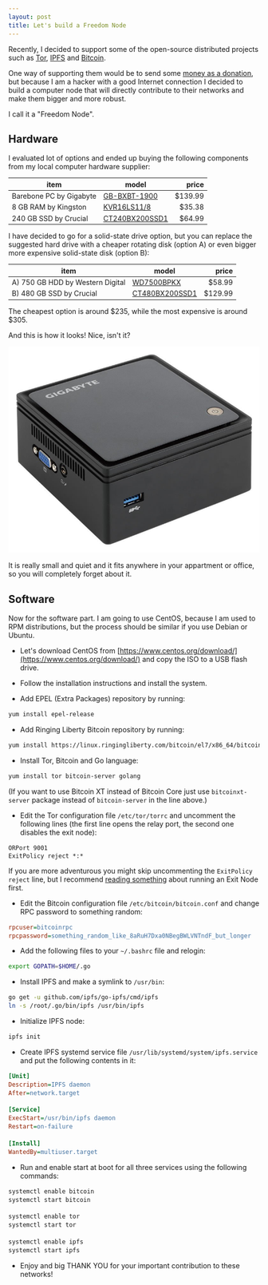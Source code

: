 ```yaml
---
layout: post
title: Let's build a Freedom Node
---
```


Recently, I decided to support some of the open-source distributed projects such as [Tor](https://www.torproject.org/), [IPFS](https://ipfs.io/) and [Bitcoin](https://bitcoin.org/).

One way of supporting them would be to send some [money as a donation](https://www.torproject.org/donate),
but because I am a hacker with a good Internet connection I decided to build a computer node that will directly contribute to their networks and make them bigger and more robust.

I call it a "Freedom Node".

## Hardware

I evaluated lot of options and ended up buying the following components from my local computer hardware supplier:

| item | model | price |
|------|------|------:|
| Barebone PC by Gigabyte | [GB-BXBT-1900](http://amzn.to/1TO7SyU) | $139.99 |
| 8 GB RAM by Kingston | [KVR16LS11/8](http://amzn.to/1mOhUWs) | $35.38 |
| 240 GB SSD by Crucial | [CT240BX200SSD1](http://amzn.to/1TQMXeG) | $64.99 |

I have decided to go for a solid-state drive option, but you can replace the suggested hard drive
with a cheaper rotating disk (option A) or even bigger more expensive solid-state disk (option B):

| item | model | price |
|------|------|------:|
| A) 750 GB HDD by Western Digital | [WD7500BPKX](http://amzn.to/1RHIOKH) | $58.99 |
| B) 480 GB SSD by Crucial | [CT480BX200SSD1](http://amzn.to/1TQN61w) | $129.99 |

The cheapest option is around $235, while the most expensive is around $305.

And this is how it looks! Nice, isn't it?

![bxbt](/assets/bxbt.jpg)

It is really small and quiet and it fits anywhere in your appartment or office, so you will completely forget about it.

## Software

Now for the software part. I am going to use CentOS, because I am used to RPM distributions, but the process should be similar if you use Debian or Ubuntu.

* Let's download CentOS from [https://www.centos.org/download/](https://www.centos.org/download/) and copy the ISO to a USB flash drive.

* Follow the installation instructions and install the system.

* Add EPEL (Extra Packages) repository by running:

~~~bash
yum install epel-release
~~~

* Add Ringing Liberty Bitcoin repository by running:

~~~bash
yum install https://linux.ringingliberty.com/bitcoin/el7/x86_64/bitcoin-release-2-1.noarch.rpm
~~~

* Install Tor, Bitcoin and Go language:

~~~bash
yum install tor bitcoin-server golang
~~~

(If you want to use Bitcoin XT instead of Bitcoin Core just use `bitcoinxt-server` package instead of `bitcoin-server` in the line above.)

* Edit the Tor configuration file `/etc/tor/torrc` and uncomment the following lines (the first line opens the relay port, the second one disables the exit node):

~~~
ORPort 9001
ExitPolicy reject *:*
~~~

If you are more adventurous you might skip uncommenting the `ExitPolicy reject` line, but I recommend [reading something](https://blog.torproject.org/blog/tips-running-exit-node-minimal-harassment) about running an Exit Node first.

* Edit the Bitcoin configuration file `/etc/bitcoin/bitcoin.conf` and change RPC password to something random:

~~~ini
rpcuser=bitcoinrpc
rpcpassword=something_random_like_8aRuH7Dxa0NBegBWLVNTndF_but_longer
~~~

* Add the following files to your `~/.bashrc` file and relogin:

~~~bash
export GOPATH=$HOME/.go
~~~

* Install IPFS and make a symlink to `/usr/bin`:

~~~bash
go get -u github.com/ipfs/go-ipfs/cmd/ipfs
ln -s /root/.go/bin/ipfs /usr/bin/ipfs
~~~

* Initialize IPFS node:

~~~bash
ipfs init
~~~

* Create IPFS systemd service file `/usr/lib/systemd/system/ipfs.service` and put the following contents in it:

~~~ini
[Unit]
Description=IPFS daemon
After=network.target

[Service]
ExecStart=/usr/bin/ipfs daemon
Restart=on-failure

[Install]
WantedBy=multiuser.target
~~~

* Run and enable start at boot for all three services using the following commands:

~~~bash
systemctl enable bitcoin
systemctl start bitcoin

systemctl enable tor
systemctl start tor

systemctl enable ipfs
systemctl start ipfs
~~~

* Enjoy and big THANK YOU for your important contribution to these networks!
